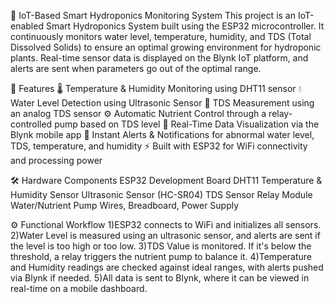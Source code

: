 🌱 IoT-Based Smart Hydroponics Monitoring System
This project is an IoT-enabled Smart Hydroponics System built using the ESP32 microcontroller. It continuously monitors water level, temperature, humidity, and TDS (Total Dissolved Solids) to ensure an optimal growing environment for hydroponic plants. Real-time sensor data is displayed on the Blynk IoT platform, and alerts are sent when parameters go out of the optimal range.

🚀 Features
🌡️ Temperature & Humidity Monitoring using DHT11 sensor
💧 Water Level Detection using Ultrasonic Sensor
🧪 TDS Measurement using an analog TDS sensor
⚙️ Automatic Nutrient Control through a relay-controlled pump based on TDS level
📱 Real-Time Data Visualization via the Blynk mobile app
🔔 Instant Alerts & Notifications for abnormal water level, TDS, temperature, and humidity
⚡ Built with ESP32 for WiFi connectivity and processing power

🛠️ Hardware Components
ESP32 Development Board
DHT11 Temperature & Humidity Sensor
Ultrasonic Sensor (HC-SR04)
TDS Sensor
Relay Module
Water/Nutrient Pump
Wires, Breadboard, Power Supply

⚙️ Functional Workflow
1)ESP32 connects to WiFi and initializes all sensors.
2)Water Level is measured using an ultrasonic sensor, and alerts are sent if the level is too high or too low.
3)TDS Value is monitored. If it's below the threshold, a relay triggers the nutrient pump to balance it.
4)Temperature and Humidity readings are checked against ideal ranges, with alerts pushed via Blynk if needed.
5)All data is sent to Blynk, where it can be viewed in real-time on a mobile dashboard.

